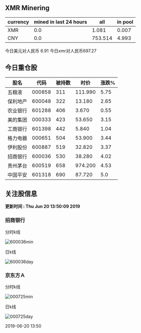 ## XMR Minering

|currency|mined in last 24 hours|all|in pool|
|---|---|---|---|
|XMR|0.0|1.081|0.007|
|CNY|0.0|753.514|4.993|

今日美元对人民币 6.91	今日xmr对人民币697.27


## 今日重仓股 

|股名|代码|被持数|时价|涨跌%|
|---|---|---|---|---|
|五粮液|000858|311|111.990|5.75|
|保利地产|600048|322|13.180|2.65|
|农业银行|601288|406|3.670|0.55|
|美的集团|000333|423|53.650|3.15|
|工商银行|601398|442|5.840|1.04|
|格力电器|000651|504|53.900|3.44|
|伊利股份|600887|519|32.820|3.37|
|招商银行|600036|530|38.280|4.02|
|贵州茅台|600519|658|974.200|4.53|
|中国平安|601318|690|87.720|5.0|

## 关注股信息
**更新时间 : Thu Jun 20 13:50:09 2019**
### 招商银行 
分时k线

![600036min](http://image.sinajs.cn/newchart/min/n/sh600036.gif)

日k线

![600036day](http://image.sinajs.cn/newchart/daily/n/sh600036.gif)

### 京东方Ａ 
分时k线

![000725min](http://image.sinajs.cn/newchart/min/n/sz000725.gif)

日k线

![000725day](http://image.sinajs.cn/newchart/daily/n/sz000725.gif)

2019-06-20 13:50